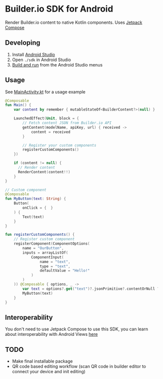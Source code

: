 # Builder.io SDK for Android

Render Builder.io content to native Kotlin components. Uses [Jetpack Compose](https://jetpackcompose.com/)

## Developing

1. Install [Android Studio](https://developer.android.com/studio/install)
2. Open `./sdk` in Android Studio
3. [Build and run](https://developer.android.com/studio/run) from the Android Studio menus

## Usage

See [MainActivity.kt](./sdk/app/src/main/java/com/example/myapplication/MainActivity.kt) for a usage example

```kotlin
@Composable
fun Main() {
    var content by remember { mutableStateOf<BuilderContent?>(null) }

    LaunchedEffect(Unit, block = {
        // Fetch content JSON from Builder.io API
        getContent(modelName, apiKey, url) { received ->
            content = received
        }

        // Register your custom components
        registerCustomComponents()
    })

    if (content != null) {
      // Render content
      RenderContent(content!!)
    }
}

// Custom component
@Composable
fun MyButton(text: String) {
    Button(
        onClick = {  }
    ) {
        Text(text)
    }
}

fun registerCustomComponents() {
    // Register custom component
    registerComponent(ComponentOptions(
        name = "OurButton",
        inputs = arrayListOf(
            ComponentInput(
                name = "text",
                type = "text",
                defaultValue = "Hello!"
            )
        )
    )) @Composable { options, _ ->
        var text = options?.get("text")?.jsonPrimitive?.contentOrNull ?: ""
        MyButton(text)
    }
}
```

## Interoperability

You don't need to use Jetpack Compose to use this SDK, you can learn about interoperability with Android Views [here](https://developer.android.com/jetpack/compose/interop/interop-apis)

## TODO
- Make final installable package
- QR code based editing workflow (scan QR code in builder editor to connect your device and init editing)